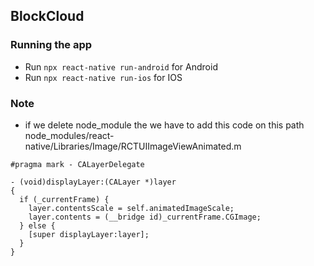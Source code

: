 ## BlockCloud

### Running the app

- Run ```npx react-native run-android``` for Android
- Run ```npx react-native run-ios``` for IOS

### Note

- if we delete node_module the we have to add this code on this path node_modules/react-native/Libraries/Image/RCTUIImageViewAnimated.m

```
#pragma mark - CALayerDelegate

- (void)displayLayer:(CALayer *)layer
{
  if (_currentFrame) {
    layer.contentsScale = self.animatedImageScale;
    layer.contents = (__bridge id)_currentFrame.CGImage;
  } else {
    [super displayLayer:layer];
  }
}
```

